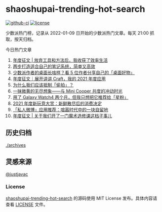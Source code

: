 
# shaoshupai-trending-hot-search

[![github-ci](https://github.com/hua1995116/shaoshupai-trending-hot-search/actions/workflows/ci.yml/badge.svg?branch=master&event=push)](https://github.com/hua1995116/shaoshupai-trending-hot-search/actions/workflows/ci.yml)
[![license](https://img.shields.io/github/license/hua1995116/shaoshupai-trending-hot-search)](https://github.com/hua1995116/shaoshupai-trending-hot-search/blob/master/LICENSE)

少数派热门榜，记录从 2022-01-09 日开始的少数派热门文章。每天 21:00 抓取，按天归档。


今日热门文章

<!-- BEGIN -->
<!-- 最后更新时间 Mon Feb 24 2025 21:28:21 GMT+0800 (China Standard Time) -->
1. [年度征文 | 放弃工具和方法后，我收获了效率生活](https://sspai.com/post/70805)
2. [两步打造适合自己的笔记系统，简单又高效](https://sspai.com/post/70841)
3. [少数派作者的桌面长啥样？看 5 位作者分享自己的「桌面好物」](https://sspai.com/post/70809)
4. [年度征文｜展开讲讲 Craft，我的 2021 年度应用](https://sspai.com/post/70778)
5. [为什么我们应该抵制「偷拍」？](https://sspai.com/post/70755)
6. [一抹微黄的无尽想象——与 Mini Cooper 共度的冲动时光](https://sspai.com/post/65185)
7. [用了 Galaxy Watch4 两个月，但我只想把它推荐给「星粉」](https://sspai.com/post/70741)
8. [2021 年度新玩意大赏：新鲜散尽后的消费决定](https://sspai.com/post/70695)
9. [「私人微博」应用推荐：喧嚣时代中的一块自留地](https://sspai.com/post/70739)
10. [年度征文 | 关于我们开了一门魔术选修课这档子事儿](https://sspai.com/post/70626)
<!-- END -->

## 历史归档 

[./archives](./archives)

## 灵感来源

[@justjavac](https://github.com/justjavac)

### License

[shaoshupai-trending-hot-search](https://github.com/it985/shaoshupai-trending-hot-search)
的源码使用 MIT License 发布。具体内容请查看 [LICENSE](./LICENSE) 文件。
